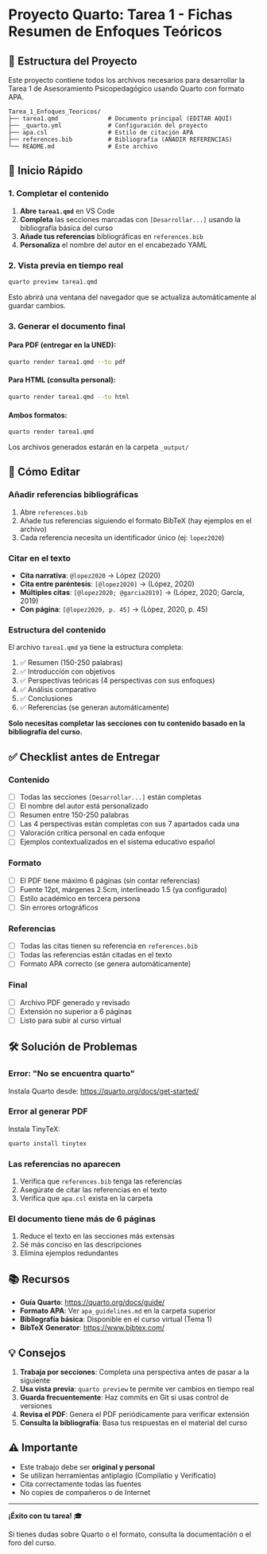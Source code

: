 # Proyecto Quarto: Tarea 1 - Fichas Resumen de Enfoques Teóricos

## 📁 Estructura del Proyecto

Este proyecto contiene todos los archivos necesarios para desarrollar la Tarea 1 de Asesoramiento Psicopedagógico usando Quarto con formato APA.

```
Tarea_1_Enfoques_Teoricos/
├── tarea1.qmd              # Documento principal (EDITAR AQUÍ)
├── _quarto.yml             # Configuración del proyecto
├── apa.csl                 # Estilo de citación APA
├── references.bib          # Bibliografía (AÑADIR REFERENCIAS)
└── README.md               # Este archivo
```

## 🚀 Inicio Rápido

### 1. Completar el contenido

1. **Abre `tarea1.qmd`** en VS Code
2. **Completa** las secciones marcadas con `[Desarrollar...]` usando la bibliografía básica del curso
3. **Añade tus referencias** bibliográficas en `references.bib`
4. **Personaliza** el nombre del autor en el encabezado YAML

### 2. Vista previa en tiempo real

```bash
quarto preview tarea1.qmd
```

Esto abrirá una ventana del navegador que se actualiza automáticamente al guardar cambios.

### 3. Generar el documento final

#### Para PDF (entregar en la UNED):
```bash
quarto render tarea1.qmd --to pdf
```

#### Para HTML (consulta personal):
```bash
quarto render tarea1.qmd --to html
```

#### Ambos formatos:
```bash
quarto render tarea1.qmd
```

Los archivos generados estarán en la carpeta `_output/`

## 📝 Cómo Editar

### Añadir referencias bibliográficas

1. Abre `references.bib`
2. Añade tus referencias siguiendo el formato BibTeX (hay ejemplos en el archivo)
3. Cada referencia necesita un identificador único (ej: `lopez2020`)

### Citar en el texto

- **Cita narrativa**: `@lopez2020` → López (2020)
- **Cita entre paréntesis**: `[@lopez2020]` → (López, 2020)
- **Múltiples citas**: `[@lopez2020; @garcia2019]` → (López, 2020; García, 2019)
- **Con página**: `[@lopez2020, p. 45]` → (López, 2020, p. 45)

### Estructura del contenido

El archivo `tarea1.qmd` ya tiene la estructura completa:

1. ✅ Resumen (150-250 palabras)
2. ✅ Introducción con objetivos
3. ✅ Perspectivas teóricas (4 perspectivas con sus enfoques)
4. ✅ Análisis comparativo
5. ✅ Conclusiones
6. ✅ Referencias (se generan automáticamente)

**Solo necesitas completar las secciones con tu contenido basado en la bibliografía del curso.**

## ✅ Checklist antes de Entregar

### Contenido
- [ ] Todas las secciones `[Desarrollar...]` están completas
- [ ] El nombre del autor está personalizado
- [ ] Resumen entre 150-250 palabras
- [ ] Las 4 perspectivas están completas con sus 7 apartados cada una
- [ ] Valoración crítica personal en cada enfoque
- [ ] Ejemplos contextualizados en el sistema educativo español

### Formato
- [ ] El PDF tiene máximo 6 páginas (sin contar referencias)
- [ ] Fuente 12pt, márgenes 2.5cm, interlineado 1.5 (ya configurado)
- [ ] Estilo académico en tercera persona
- [ ] Sin errores ortográficos

### Referencias
- [ ] Todas las citas tienen su referencia en `references.bib`
- [ ] Todas las referencias están citadas en el texto
- [ ] Formato APA correcto (se genera automáticamente)

### Final
- [ ] Archivo PDF generado y revisado
- [ ] Extensión no superior a 6 páginas
- [ ] Listo para subir al curso virtual

## 🛠️ Solución de Problemas

### Error: "No se encuentra quarto"
Instala Quarto desde: https://quarto.org/docs/get-started/

### Error al generar PDF
Instala TinyTeX:
```bash
quarto install tinytex
```

### Las referencias no aparecen
1. Verifica que `references.bib` tenga las referencias
2. Asegúrate de citar las referencias en el texto
3. Verifica que `apa.csl` exista en la carpeta

### El documento tiene más de 6 páginas
1. Reduce el texto en las secciones más extensas
2. Sé más conciso en las descripciones
3. Elimina ejemplos redundantes

## 📚 Recursos

- **Guía Quarto**: https://quarto.org/docs/guide/
- **Formato APA**: Ver `apa_guidelines.md` en la carpeta superior
- **Bibliografía básica**: Disponible en el curso virtual (Tema 1)
- **BibTeX Generator**: https://www.bibtex.com/

## 💡 Consejos

1. **Trabaja por secciones**: Completa una perspectiva antes de pasar a la siguiente
2. **Usa vista previa**: `quarto preview` te permite ver cambios en tiempo real
3. **Guarda frecuentemente**: Haz commits en Git si usas control de versiones
4. **Revisa el PDF**: Genera el PDF periódicamente para verificar extensión
5. **Consulta la bibliografía**: Basa tus respuestas en el material del curso

## ⚠️ Importante

- Este trabajo debe ser **original y personal**
- Se utilizan herramientas antiplagio (Compilatio y Verificatio)
- Cita correctamente todas las fuentes
- No copies de compañeros o de Internet

---

**¡Éxito con tu tarea!** 🎓

Si tienes dudas sobre Quarto o el formato, consulta la documentación o el foro del curso.
